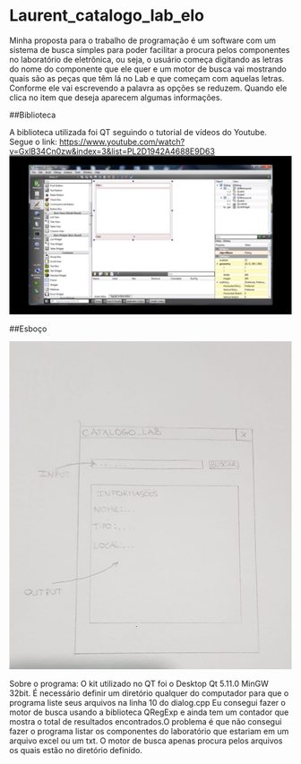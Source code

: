 # Laurent_catalogo_lab_elo

Minha proposta para o trabalho de programação é um software com um sistema de busca 
simples para poder facilitar a procura pelos componentes no laboratório de eletrônica, 
ou seja, o usuário começa digitando as letras do nome do componente que ele quer 
e um motor de busca vai mostrando quais são as peças que têm lá no Lab e que começam 
com aquelas letras. Conforme ele vai escrevendo a palavra as opções se reduzem. 
Quando ele clica no item que deseja aparecem algumas informações.

##Biblioteca

  A biblioteca utilizada foi QT seguindo o tutorial de vídeos do Youtube. Segue o link:
  https://www.youtube.com/watch?v=GxlB34Cn0zw&index=3&list=PL2D1942A4688E9D63
  ![Tutorial](tutorial.jpeg)
  
##Esboço

![Esboço](esboço.jpeg)

Sobre o programa:
O kit utilizado no QT foi o Desktop Qt 5.11.0 MinGW 32bit.
É necessário definir um diretório qualquer do computador para que o programa liste seus arquivos na linha 10 do dialog.cpp
Eu consegui fazer o motor de busca usando a biblioteca QRegExp e ainda tem um contador que mostra o total de resultados encontrados.O problema é que não consegui fazer o programa listar os componentes do laboratório que estariam em um arquivo excel ou um txt. O motor de busca apenas procura pelos arquivos os quais estão no diretório definido.
